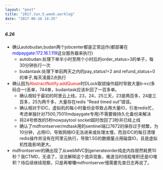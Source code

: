```yaml
---
layout: "post"
title: "2017.Jun.5.week.worklog"
date: "2017-06-26 14:35"
---
```

##### 6.26
  - 确认autobudan,budan两个jobcenter都是正常运作(都部署在<font color=blue>mdpaygate:172.16.1.119</font>这台服务器来执行)
    - autobudan:处理下单半小时至两个小时后的order_status=3的单子，每30分钟执行一次
    - budantask:处理下单前两天之内的pay_status!=2 and refund_status=0的单子,每天凌晨2点执行
  - 确认因为<font color=red>AbstractNotify.addQueue</font>时DLock取锁操作超时导致大量b->c(多码合一)丢单，744单，budantask应该补回了一百多单。
    - 确认相较于最初的阿里云上线，23，24，25三天，23是两百多，24是三百多，25为两千多，大量存在redis "Read timed out"错误。
    - 确认相对于IDC，虚拟机的每小时备份会导致占用大量IO，引发redis忙，考虑单独针对7500,7501(mdpaygate专用)不需要做持久化备份来解决
    - 将24号修改的5秒nowpaytool socket超时改回了3秒并已经上线
    - 确认了mdfrontserver/mdtask用的sentinel端口7672的保存过于频繁，为10分钟，占用IO，导致网络IO无法进来或处理太慢，而且IDC的每日清理redis操作并没有在阿里云执行，导致1.5G的数据量占用磁盘IO，且是虚拟机性能影响更大。
  - mdfrontserver的确出现了从webMVC到generateorder纯走内存居然耗费10秒？我CTMD，无语了，没法解释这个诡异现象，难道当时线程堆积还是IO堆积？待后续继续观察，只是再嘟囔mdfrontserver慢需要先查日志再说了。
